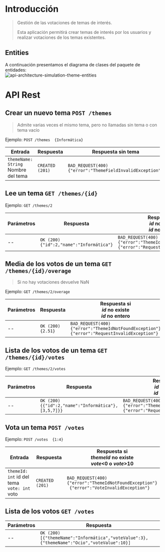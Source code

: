 # Introducción
> Gestión de las votaciones de temas de interés.
>
>Esta aplicación permitirá crear temas de interés por los usuarios y realizar votaciones de los temas existentes.

## Entities
A continuación presentamos el diagrama de clases del paquete de entidades:  
![api-architecture-simulation-theme-entities](https://github.com/miw-upm/APAW-api-themes/blob/develop/docs/api-architecture-simulation-theme-entities.png)

# API Rest
## Crear un nuevo tema `POST /themes` 
> Admite varias veces el mismo tema, pero no llamadas sin tema o con tema vacío

Ejemplo: `POST /themes  {Informática}`

 Entrada | Respuesta | Respuesta sin tema
--|--|--
`themeName: String`<br>Nombre del tema | `CREATED (201)` | `BAD_REQUEST(400) {"error":"ThemeFieldInvalidException"}`

## Lee un tema `GET /themes/{id}`  
Ejemplo: `GET /themes/2`

Parámetros | Respuesta | Respuesta si<br>_id_ no existe<br>_id_ no entero
--|--|--
-- | `OK (200) {"id":2,"name":"Informática"}` | `BAD_REQUEST(400)`<br> `{"error":"ThemeIdNotFoundException"}`<br>`{"error":"RequestInvalidException"}`

## Media de los votos de un tema `GET /themes/{id}/overage`  
> Si no hay votaciones devuelve NaN

Ejemplo: `GET /themes/2/overage`

Parámetros | Respuesta | Respuesta si<br>_id_ no existe<br>_id_ no entero
--|--|--
-- | `OK (200) {2.51}` | `BAD_REQUEST(400)`<br> `{"error":"ThemeIdNotFoundException"}`<br>`{"error":"RequestInvalidException"}`

## Lista de los votos de un tema `GET /themes/{id}/votes`  
Ejemplo: `GET /themes/2/votes`

Parámetros | Respuesta | Respuesta si<br>_id_ no existe<br>_id_ no entero
--|--|--
-- | `OK (200) {{"id":2,"name":"Informática"},[3,5,7]}}` | `BAD_REQUEST(400)`<br> `{"error":"ThemeIdNotFoundException"}`<br>`{"error":"RequestInvalidException"}`

## Vota un tema `POST /votes`  
Ejemplo: `POST /votes  {1:4}`

Entrada | Respuesta | Respuesta si<br>_themeId_ no existe<br>_vote_<0 o _vote_>10
--|--|--
`themeId: int` id del tema <br>`vote: int` voto | `CREATED (201)`|`BAD_REQUEST(400)`<br> `{"error":"ThemeIdNotFoundException"}`<br>` {"error":"VoteInvalidException"}`

## Lista de los votos `GET /votes`  

Parámetros| Respuesta 
--|--
-- | `OK (200) [{"themeName":"Informática","voteValue":3},{"themeName":"Ocio","voteValue":10}]`
